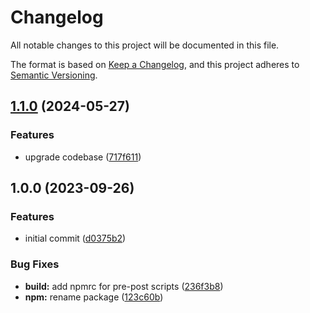 # Changelog

All notable changes to this project will be documented in this file.

The format is based on [Keep a Changelog](https://keepachangelog.com/en/1.0.0/),
and this project adheres to [Semantic Versioning](https://semver.org/spec/v2.0.0.html).

## [1.1.0](https://github.com/junwen-k/tailwindcss-radix-ui-primitives/compare/v1.0.0...v1.1.0) (2024-05-27)


### Features

* upgrade codebase ([717f611](https://github.com/junwen-k/tailwindcss-radix-ui-primitives/commit/717f611468dc1623629808ee855ec7247aa9a35b))

## 1.0.0 (2023-09-26)


### Features

* initial commit ([d0375b2](https://github.com/junwen-k/tailwindcss-radix-ui-primitives/commit/d0375b254275cae41f157243e8c39ea4c931420a))


### Bug Fixes

* **build:** add npmrc for pre-post scripts ([236f3b8](https://github.com/junwen-k/tailwindcss-radix-ui-primitives/commit/236f3b87516b50e455ad12ad6b8f0261c17ca0ab))
* **npm:** rename package ([123c60b](https://github.com/junwen-k/tailwindcss-radix-ui-primitives/commit/123c60b17a519435f60cbd5ecf0d23bf621d50d8))
